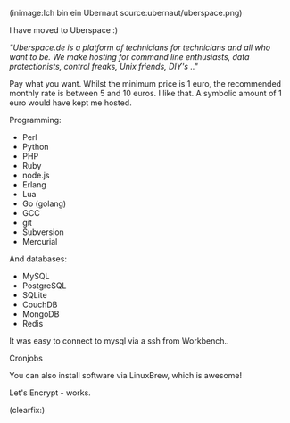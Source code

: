 <!--
Title: Ich bin ein Ubernaut
Author: Jacob Moen
Date: 2016/12/07 20:02
Datetime: 2016-12-07
Description: Moved to Uberspace
View: post
Disqusid: /2016/december/ich-bin-ein-ubernaut
ogimage: ubernaut/uberspace.png
thumb: ubernaut/uberspace_custom.png
Keywords: uberspace, ubernaut, hosting
Tags: hosting, uberspace
blogpost: true
published: false
-->
(inimage:Ich bin ein Ubernaut source:ubernaut/uberspace.png)

I have moved to Uberspace :)

*"Uberspace.de is a platform of technicians for technicians and all who want to be. We make hosting for command line enthusiasts, data protectionists, control freaks, Unix friends, DIY's .."*

Pay what you want.
Whilst the minimum price is 1 euro, the recommended monthly rate is between 5 and 10 euros.
I like that. A symbolic amount of 1 euro would have kept me hosted.

Programming:

- Perl
- Python
- PHP
- Ruby
- node.js
- Erlang
- Lua
- Go (golang)
- GCC
- git
- Subversion
- Mercurial

And databases:

- MySQL
- PostgreSQL
- SQLite
- CouchDB
- MongoDB
- Redis

It was easy to connect to mysql via a ssh from Workbench..

Cronjobs

You can also install software via LinuxBrew, which is awesome!

Let's Encrypt - works.



(clearfix:)